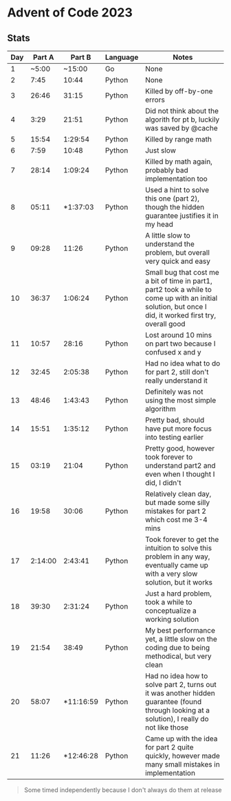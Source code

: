 # Advent of Code 2023

## Stats
| Day | Part A | Part B  | Language | Notes |
| --- | ------ | ------  | -------- | -------------- |
|  1  | ~5:00  | ~15:00  |    Go    | None |
|  2  |  7:45  | 10:44   |  Python  | None |
|  3  |  26:46 | 31:15   |  Python  | Killed by off-by-one errors |
|  4  |  3:29  | 21:51   |  Python  | Did not think about the algorith for pt b, luckily was saved by @cache |
|  5  | 15:54  |1:29:54  |  Python  | Killed by range math |
|  6  | 7:59   | 10:48   |  Python  | Just slow |
|  7  | 28:14  |1:09:24  |  Python  | Killed by math again, probably bad implementation too |
|  8  | 05:11  |*1:37:03 |  Python  | Used a hint to solve this one (part 2), though the hidden guarantee justifies it in my head |
|  9  | 09:28  |  11:26  |  Python  | A little slow to understand the problem, but overall very quick and easy |
| 10  | 36:37  |1:06:24  |  Python  | Small bug that cost me a bit of time in part1, part2 took a while to come up with an initial solution, but once I did, it worked first try, overall good |
| 11  | 10:57  |  28:16  |  Python  | Lost around 10 mins on part two because I confused x and y |
| 12  | 32:45  |2:05:38  |  Python  | Had no idea what to do for part 2, still don't really understand it |
| 13  | 48:46  |1:43:43  |  Python  | Definitely was not using the most simple algorithm |
| 14  | 15:51  |1:35:12  |  Python  | Pretty bad, should have put more focus into testing earlier |
| 15  | 03:19  | 21:04   |  Python  | Pretty good, however took forever to understand part2 and even when I thought I did, I didn't |
| 16  | 19:58  | 30:06   |  Python  | Relatively clean day, but made some silly mistakes for part 2 which cost me 3-4 mins |
| 17  |2:14:00 |2:43:41  |  Python  | Took forever to get the intuition to solve this problem in any way, eventually came up with a very slow solution, but it works |
| 18  | 39:30  |2:31:24  |  Python  | Just a hard problem, took a while to conceptualize a working solution |
| 19  | 21:54  | 38:49   |  Python  | My best performance yet, a little slow on the coding due to being methodical, but very clean |
| 20  | 58:07  |*11:16:59|  Python  | Had no idea how to solve part 2, turns out it was another hidden guarantee (found through looking at a solution), I really do not like those |
| 21  | 11:26  |*12:46:28|  Python  | Came up with the idea for part 2 quite quickly, however made many small mistakes in implementation |

> Some timed independently because I don't always do them at release
